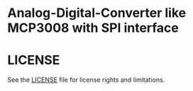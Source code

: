 # Analog-Digital-Converter like MCP3008 with SPI interface

# LICENSE
See the [LICENSE](../LICENSE.md) file for license rights and limitations.
